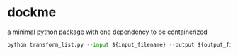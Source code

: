 # dockme

a minimal python package with one dependency to be containerized


```python
python transform_list.py --input ${input_filename} --output ${output_filename}
```
